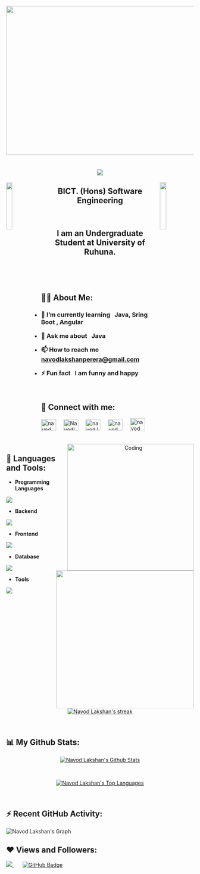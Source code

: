<p align="center">
<a href="#"><img width="600px" src="https://nerdoptimize.com/wp-content/uploads/2021/04/%E0%B8%A3%E0%B8%B1%E0%B8%9A%E0%B8%AA%E0%B8%AD%E0%B8%99-SEO-WordPress.png" height="400px "/></a>
</p>

<!--<h1 align="center">Hi <img src="https://raw.githubusercontent.com/MartinHeinz/MartinHeinz/master/wave.gif" width="30px">, I'm Navod Lakshan Perera</h1>-->
<h1 align="center">
    <img src="https://readme-typing-svg.herokuapp.com/?font=Righteous&size=35&center=true&vCenter=true&width=550&height=100&duration=3500&lines=Hi+👋+,+I'm+Navod+Lakshan+Perera;" />
</h1>

<img align="left" src="https://user-images.githubusercontent.com/65187002/144930161-2f783401-8d27-4fdf-a2f7-cc0ba32f1f1f.gif" width="18%" style="display:inline;">
<img align="right" src="https://user-images.githubusercontent.com/65187002/144930161-2f783401-8d27-4fdf-a2f7-cc0ba32f1f1f.gif" width="18%" style="display:inline;">

<h2 align="center">BICT. (Hons) Software Engineering</h2> <br/>
<h2 align="center">I am an Undergraduate Student at University of Ruhuna.</h2>

<br><br><br>
<p align= "center"> 
<img padding-left="40px" align="right" alt="Coding" width="340" src="https://aster.cloud/wp-content/uploads/2022/11/compiling-code.gif">
</p>
<h2> 🙋‍♂️ About Me:</h2>
 <h3>   
  
- 🌱 I’m currently learning &nbsp; <b> **Java, Sring Boot , Angular** </b>

- 💬 Ask me about &nbsp; **Java**

- 📫 How to reach me &nbsp; **navodlakshanperera@gmail.com**

- ⚡ Fun fact &nbsp; **I am funny and happy**

</h3>

<br/>

<h2> 🤜 Connect with me:</h2>

<p align="left">
<a href="https://linkedin.com/in/navod lakshan" target="blank"><img align="center" src="https://raw.githubusercontent.com/rahuldkjain/github-profile-readme-generator/master/src/images/icons/Social/linked-in-alt.svg" alt="navod lakshan" height="30" width="40" /></a>
<img width="12" />
<a href="https://twitter.com/NavodLaks6517" target="blank"><img align="center" src="https://raw.githubusercontent.com/rahuldkjain/github-profile-readme-generator/master/src/images/icons/Social/twitter.svg" alt="NavodLaks6517" height="30" width="40" /></a>
<img width="12" />
<a href="https://instagram.com/navod.lakshan_" target="blank"><img align="center" src="https://raw.githubusercontent.com/rahuldkjain/github-profile-readme-generator/master/src/images/icons/Social/instagram.svg" alt="navod.lakshan_" height="30" width="40" /></a>
<img width="12" />
<a href="https://fb.com/navod lakshan kankaniga" target="blank"><img align="center" src="https://raw.githubusercontent.com/rahuldkjain/github-profile-readme-generator/master/src/images/icons/Social/facebook.svg" alt="navod lakshan kankaniga" height="30" width="40" /></a>
<img width="12" />
<a href="https://stackoverflow.com/users/23664798/navod-lakshan-perera" target="blank"><img align="center" src="https://raw.githubusercontent.com/rahuldkjain/github-profile-readme-generator/master/src/images/icons/Social/stack-overflow.svg" alt="navod lakshan kankaniga" height="35" width="40" /></a>
<img width="12" />
</p>
<br/>

<h2> 🚀 Languages and Tools:</h2>

<p align="center"> 
<b>

<img src="https://media.tenor.com/qPnFHvp8qMIAAAAi/alex-and-cosmo-cute.gif"  align="right" height="370" width="370"/>
 
- Programming Languages
</b>
<p align="left">
  <a href="https://skillicons.dev">
    <img src="https://skillicons.dev/icons?i=c,cpp,java,php,javascript,python" />
  </a>
</p>
<b>
 
- Backend
</b>
<p align="left">
  <a href="https://skillicons.dev">
    <img src="https://skillicons.dev/icons?i=spring,nodejs" />
  </a>
</p>
<b>
 
- Frontend
</b>
<p align="left">
  <a href="https://skillicons.dev">
    <img src="https://skillicons.dev/icons?i=html,css,angular,react,bootstrap,tailwind,ts" />
  </a>
</p>
<b>

- Database
</b>
<p align="left">
  <a href="https://skillicons.dev">
    <img src="https://skillicons.dev/icons?i=mysql" />
  </a>
</p>
<b>

- Tools
</b>
<p align="left">
  <a href="https://skillicons.dev">
    <img src="https://skillicons.dev/icons?i=git,github,figma,vscode,postman,linux,ubuntu,arduino,idea,ps,wordpress,androidstudio,pycharm,webstorm,clion" />
  </a>
</p>
<br>
<p align="center">
    <a href="https://github.com/navodlakshan/github-readme-streak-stats">
        <img title="🔥 Get streak stats for your profile at git.io/streak-stats" alt="Navod Lakshan's streak" src="https://github-readme-streak-stats.herokuapp.com/?user=navodlakshan&theme=black-ice&stroke=0000&background=1B0A2A"/>
    </a>
</p>
<br/>

<h2> 📊 My Github Stats:</h2>

  <p align="center">
    <a href="https://github.com/navodlakshan/github-readme-stats"><img alt="Navod Lakshan's Github Stats" src="https://github-readme-stats.vercel.app/api?username=navodlakshan&show_icons=true&count_private=true&theme=react&bg_color=0F022A&border_color=18d26e&border_size=5px" /></a>
  </p></br>
  <p align="center">
    <a href="https://github.com/navodlakshan/github-readme-stats"><img alt="Navod Lakshan's Top Languages" src="https://github-readme-stats.vercel.app/api/top-langs/?username=navodlakshan&langs_count=8&count_private=true&layout=compact&theme=react&bg_color=0F022A&border_color=18d26e" /></a>
  </p>
  <br/>

<h2>⚡ Recent GitHub Activity: </h2>

<p align="center">
    
![Navod Lakshan's Graph](https://github-readme-activity-graph.vercel.app/graph?username=navodlakshan&custom_title=Navod_Lakshan's%20GitHub%20Activity%20Graph&bg_color=0D1117&color=7F3FBF&line=18d26e&point=7F3FBF&area_color=7F3FBF&title_color=FFFFFF&area=true)

</p>
<h2> ❤ Views and Followers:</h2>

<a href="https://github.com/Meghna-DAS/github-profile-views-counter">
    <img src="https://komarev.com/ghpvc/?username=navodlakshan">
</a> &nbsp; &nbsp; &nbsp;
<a href="https://github.com/navodlakshan?tab=followers"><img src="https://img.shields.io/github/followers/navodlakshan?label=Followers&style=social" alt="GitHub Badge"></a>

